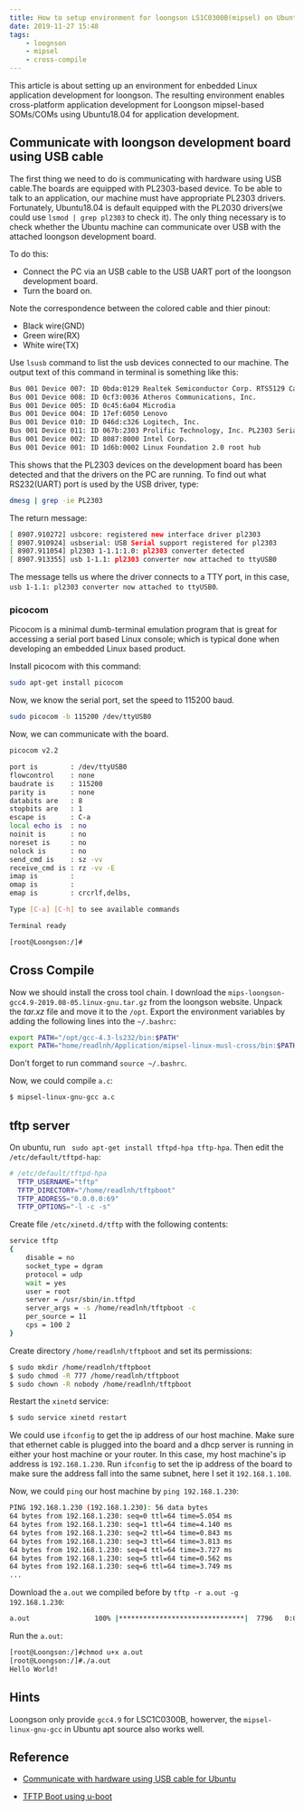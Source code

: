 ```yaml
---
title: How to setup environment for loongson LS1C0300B(mipsel) on Ubuntu18.04
date: 2019-11-27 15:48
tags: 
    - loognson
    - mipsel
    - cross-compile
---
```




This article is about setting up an environment for enbedded Linux application development for loongson. The resulting environment enables cross-platform application development for Loongson mipsel-based SOMs/COMs using Ubuntu18.04 for application development.

## Communicate with loongson development board using USB cable
The first thing we need to do is communicating with hardware using USB cable.The boards are equipped with PL2303-based device. To be able to talk to an application, our machine must have appropriate PL2303 drivers. Fortunately, Ubuntu18.04 is default equipped with the PL2030 drivers(we could use `lsmod | grep pl2303` to check it). The only thing necessary is to check whether the Ubuntu machine can communicate over USB with the attached loongson development board.

To do this:

- Connect the PC via an USB cable to the USB UART port of the loongson development board.
- Turn the board on.

Note the correspondence between the colored cable and thier pinout:

- Black wire(GND)
- Green wire(RX)
- White wire(TX)

Use `lsusb` command to list the usb devices connected to our machine. The output text of this command in terminal is something like this:

```bash
Bus 001 Device 007: ID 0bda:0129 Realtek Semiconductor Corp. RTS5129 Card Reader Controller
Bus 001 Device 008: ID 0cf3:0036 Atheros Communications, Inc. 
Bus 001 Device 005: ID 0c45:6a04 Microdia 
Bus 001 Device 004: ID 17ef:6050 Lenovo 
Bus 001 Device 010: ID 046d:c326 Logitech, Inc. 
Bus 001 Device 011: ID 067b:2303 Prolific Technology, Inc. PL2303 Serial Port
Bus 001 Device 002: ID 8087:8000 Intel Corp. 
Bus 001 Device 001: ID 1d6b:0002 Linux Foundation 2.0 root hub
```

This shows that the PL2303 devices on the development board has been detected and that the drivers on the PC are running. To find out what RS232(UART) port is used by the USB driver, type:

```bash
dmesg | grep -ie PL2303
```

The return message:

```bash
[ 8907.910272] usbcore: registered new interface driver pl2303
[ 8907.910924] usbserial: USB Serial support registered for pl2303
[ 8907.911054] pl2303 1-1.1:1.0: pl2303 converter detected
[ 8907.913355] usb 1-1.1: pl2303 converter now attached to ttyUSB0
```

The message tells us where the driver connects to a TTY port, in this case, `usb 1-1.1: pl2303 converter now attached to ttyUSB0`.

### picocom
Picocom is a minimal dumb-terminal emulation program that is great for accessing a serial port based Linux console; which is typical done when developing an embedded Linux based product. 

Install picocom with this command:

```bash
sudo apt-get install picocom
```

Now, we know the serial port, set the speed to 115200 baud.

```bash
sudo picocom -b 115200 /dev/ttyUSB0
```

Now, we can communicate with the board.

```bash
picocom v2.2

port is        : /dev/ttyUSB0
flowcontrol    : none
baudrate is    : 115200
parity is      : none
databits are   : 8
stopbits are   : 1
escape is      : C-a
local echo is  : no
noinit is      : no
noreset is     : no
nolock is      : no
send_cmd is    : sz -vv
receive_cmd is : rz -vv -E
imap is        : 
omap is        : 
emap is        : crcrlf,delbs,

Type [C-a] [C-h] to see available commands

Terminal ready

[root@Loongson:/]#
```

## Cross Compile
Now we should install the cross tool chain. I download the `mips-loongson-gcc4.9-2019.08-05.linux-gnu.tar.gz` from the loongson website. Unpack the *tar.xz* file and move it to the `/opt`. Export the environment variables by adding the following lines into the `~/.bashrc`:

```bash
export PATH="/opt/gcc-4.3-ls232/bin:$PATH"
export PATH="home/readlnh/Application/mipsel-linux-musl-cross/bin:$PATH" 
```

Don't forget to run command `source ~/.bashrc`.

Now, we could compile `a.c`:

```bash
$ mipsel-linux-gnu-gcc a.c
```

## tftp server
On ubuntu, run ` sudo apt-get install tftpd-hpa tftp-hpa`. Then edit the `/etc/default/tftpd-hap`:

```bash
# /etc/default/tftpd-hpa                                                     
  TFTP_USERNAME="tftp"
  TFTP_DIRECTORY="/home/readlnh/tftpboot"
  TFTP_ADDRESS="0.0.0.0:69"
  TFTP_OPTIONS="-l -c -s"
```

Create file `/etc/xinetd.d/tftp` with the following contents:

```bash
service tftp
{
	disable = no
	socket_type = dgram
	protocol = udp
	wait = yes
	user = root
	server = /usr/sbin/in.tftpd
	server_args = -s /home/readlnh/tftpboot -c
	per_source = 11
	cps = 100 2
}
```

Create directory `/home/readlnh/tftpboot` and set its permissions:

```bash
$ sudo mkdir /home/readlnh/tftpboot
$ sudo chmod -R 777 /home/readlnh/tftpboot
$ sudo chown -R nobody /home/readlnh/tftpboot
```

Restart the `xinetd` service:

```bash
$ sudo service xinetd restart
```

We could use `ifconfig` to get the ip address of our host machine. Make sure that ethernet cable is plugged into the board and a dhcp server is running in either your host machine or your router. In this case, my host machine's ip address is `192.168.1.230`. Run `ifconfig` to set the ip address of the board to make sure the address fall into the same subnet, here I set it `192.168.1.108`. 

Now, we could `ping` our host machine by `ping 192.168.1.230`:

```bash
PING 192.168.1.230 (192.168.1.230): 56 data bytes
64 bytes from 192.168.1.230: seq=0 ttl=64 time=5.054 ms
64 bytes from 192.168.1.230: seq=1 ttl=64 time=4.140 ms
64 bytes from 192.168.1.230: seq=2 ttl=64 time=0.843 ms
64 bytes from 192.168.1.230: seq=3 ttl=64 time=3.813 ms
64 bytes from 192.168.1.230: seq=4 ttl=64 time=3.727 ms
64 bytes from 192.168.1.230: seq=5 ttl=64 time=0.562 ms
64 bytes from 192.168.1.230: seq=6 ttl=64 time=3.749 ms
...
```

Download the `a.out` we compiled before by `tftp -r a.out -g 192.168.1.230`:

```bash
a.out                100% |*******************************|  7796   0:00:00 ETA
```

Run the `a.out`:

```bash
[root@Loongson:/]#chmod u+x a.out 
[root@Loongson:/]#./a.out
Hello World!
```
## Hints
Loongson only provide `gcc4.9` for LSC1C0300B, howerver, the `mipsel-linux-gnu-gcc` in Ubuntu apt source also works well.


## Reference
- [Communicate with hardware using USB cable for Ubuntu](https://elinux.org/Communicate_with_hardware_using_USB_cable_for_Ubuntu) 

- [TFTP Boot using u-boot](https://rechtzeit.wordpress.com/2013/01/16/tftp-boot-using-u-boot/) 
